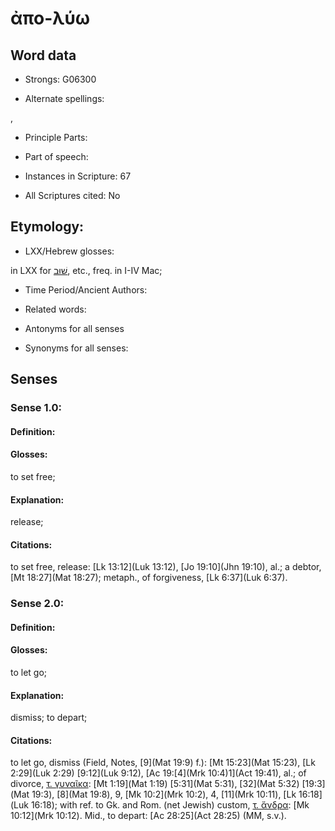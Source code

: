 # ἀπο-λύω

<!-- Status: S2=NeedsEdits -->
<!-- Lexica used for edits:   -->

## Word data

* Strongs: G06300

* Alternate spellings:

,

* Principle Parts: 


* Part of speech: 


* Instances in Scripture: 67

* All Scriptures cited: No

## Etymology: 


* LXX/Hebrew glosses: 

in LXX for [שׁוּב](//en-uhl/H7725), etc., freq. in I-IV Mac;

* Time Period/Ancient Authors: 


* Related words: 

* Antonyms for all senses

* Synonyms for all senses: 


## Senses 


### Sense  1.0: 

#### Definition: 

#### Glosses: 

to set free; 

#### Explanation: 

release; 

#### Citations: 

to set free, release: [Lk 13:12](Luk 13:12), [Jo 19:10](Jhn 19:10), al.; a debtor, [Mt 18:27](Mat 18:27); metaph., of forgiveness, [Lk 6:37](Luk 6:37).

### Sense  2.0: 

#### Definition: 

#### Glosses: 

to let go; 

#### Explanation: 

dismiss; 
to depart; 

#### Citations: 

to let go, dismiss (Field, Notes, [9](Mat 19:9) f.): [Mt 15:23](Mat 15:23), [Lk 2:29](Luk 2:29) [9:12](Luk 9:12), [Ac 19:[4](Mrk 10:4)1](Act 19:41), al.; of divorce, [τ. γυναῖκα](): [Mt 1:19](Mat 1:19) [5:31](Mat 5:31), [32](Mat 5:32) [19:3](Mat 19:3), [8](Mat 19:8), 9, [Mk 10:2](Mrk 10:2), 4, [11](Mrk 10:11), [Lk 16:18](Luk 16:18); with ref. to Gk. and Rom. (net Jewish) custom, [τ. ἄνδρα](): [Mk 10:12](Mrk 10:12). Mid., to depart: [Ac 28:25](Act 28:25) (MM, s.v.).
